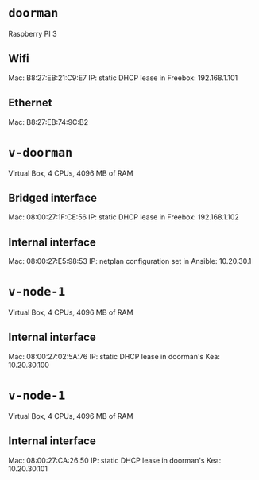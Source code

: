 # `doorman`

Raspberry PI 3

## Wifi

Mac: B8:27:EB:21:C9:E7
IP: static DHCP lease in Freebox: 192.168.1.101

## Ethernet

Mac: B8:27:EB:74:9C:B2

# `v-doorman`

Virtual Box, 4 CPUs, 4096 MB of RAM

## Bridged interface

Mac: 08:00:27:1F:CE:56
IP: static DHCP lease in Freebox: 192.168.1.102

## Internal interface

Mac: 08:00:27:E5:98:53
IP: netplan configuration set in Ansible: 10.20.30.1

# `v-node-1`

Virtual Box, 4 CPUs, 4096 MB of RAM

## Internal interface

Mac: 08:00:27:02:5A:76
IP: static DHCP lease in doorman's Kea: 10.20.30.100

# `v-node-1`

Virtual Box, 4 CPUs, 4096 MB of RAM

## Internal interface

Mac: 08:00:27:CA:26:50
IP: static DHCP lease in doorman's Kea: 10.20.30.101
